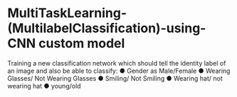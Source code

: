 # MultiTaskLearning-(MultilabelClassification)-using-CNN custom model
Training a new classification network which should tell the identity label of  an image and also be able to classify: ● Gender as Male/Female ● Wearing Glasses/ Not Wearing Glasses ● Smiling/ Not Smiling ● Wearing hat/ not wearing hat ● young/old
